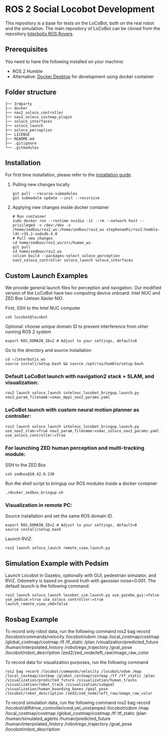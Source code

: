 # ROS 2 Social Locobot Development

This repository is a base for tests on the LoCoBot, both on the real robot and the simulation. The main repository of LoCoBot can be cloned from the repository [Interbotix ROS Rovers](https://github.com/Interbotix/interbotix_ros_rovers/tree/humble). 

## Prerequisites
You need to have the following installed on your machine:
- ROS 2 Humble
- Alternative: [Docker Desktop](https://www.docker.com/products/docker-desktop) for development using docker container


## Folder structure

    ├── 3rdparty
    ├── docker
    ├── nav2_soloco_controller
    ├── nav2_soloco_costmap_plugin
    ├── soloco_interfaces           
    ├── soloco_launch               
    ├── soloco_perception
    ├── LICENSE
    ├── README.md
    ├── .gitignore
    └── .gitmodules


## Installation
For first time installation, please refer to the [installation guide](Installation.md).

1. Pulling new changes locally
    ```
    git pull --recurse-submodules
    git submodule update --init --recursive
    ```
2. Applying new changes inside docker container
    ```
    # Run container
    sudo docker run --runtime nvidia -it --rm --network host --privileged -v /dev:/dev -v /home/zedbox/ros2_ws:/home/zedbox/ros2_ws stephenadhi/ros2:humble-l4t-r35.2-zedsdk-4.0
    # Pull new changes
    cd home/zedbox/ros2_ws/src/human_ws
    git pull
    cd home/zedbox/ros2_ws
    colcon build --packages-select soloco_perception nav2_soloco_controller soloco_launch soloco_interfaces
    ```

## Custom Launch Examples
We provide general launch files for perception and navigation. Our modified version of the LoCoBot have two computing device onboard: Intel NUC and ZED Box (Jetson Xavier NX).

First, SSH to the Intel NUC computer
    
    ssh locobot@locobot
    
Optional: choose unique domain ID to prevent interference from other running ROS 2 system

    export ROS_DOMAIN_ID=2 # Adjust to your settings, default=0

Go to the directory and source installation

    cd ~/interbotix_ws
    source install/setup.bash && source /opt/ros/humble/setup.bash
    
### Default LoCoBot launch with navigation2 stack + SLAM, and visualization:

    ros2 launch soloco_launch intelnuc_locobot_bringup.launch.py nav2_param_filename:=smac_mppi_nav2_params.yaml

### LoCoBot launch with custom neural motion planner as controller:

    ros2 launch soloco_launch intelnuc_locobot_bringup.launch.py use_nav2_slam:=True nav2_param_filename:=smac_soloco_nav2_params.yaml use_soloco_controller:=True

### For launching ZED human perception and multi-tracking module:
SSH to the ZED Box

    ssh zedbox@10.42.0.230
    
Run the shell script to bringup our ROS modules inside a docker container

    ./docker_zedbox_bringup.sh

### Visualization in remote PC:
Source installation and set the same ROS domain ID.

    export ROS_DOMAIN_ID=2 # Adjust to your settings, default=0
    source install/setup.bash

Launch RViZ:

    ros2 launch soloco_launch remote_view.launch.py

## Simulation Example with Pedsim
Launch Locobot in Gazebo, optionally with GUI, pedestrian simulator, and RViZ. Odometry is based on ground truth with gaussian noise=0.001. The default launch is the following command:

    ros2 launch soloco_launch locobot_sim.launch.py use_gazebo_gui:=false use_pedsim:=true use_soloco_controller:=true launch_remote_view_cmd=false

## Rosbag Example
To record only robot data, run the following command
    ros2 bag record /locobot/commands/velocity /locobot/odom /map /local_costmap/costmap /global_costmap/costmap /tf /tf_static /plan /visualization/predicted_future /human/interpolated_history /robot/ego_trajectory /goal_pose /locobot/robot_description /zed2/zed_node/left_raw/image_raw_color

To record data for visualization purposes, run the following command

    ros2 bag record /locobot/commands/velocity /locobot/odom /map /local_costmap/costmap /global_costmap/costmap /tf /tf_static /plan /visualization/predicted_future /visualization/human_tracks /visualization/robot_track /visualization/subgoal /visualization/human_bounding_boxes /goal_pose /locobot/robot_description /zed2/zed_node/left_raw/image_raw_color

To record simulation data, run the following command
    ros2 bag record /locobot/diffdrive_controller/cmd_vel_unstamped /locobot/odom /map /local_costmap/costmap /global_costmap/costmap /tf /tf_static /plan /human/simulated_agents /human/predicted_future /human/interpolated_history /robot/ego_trajectory /goal_pose /locobot/robot_description